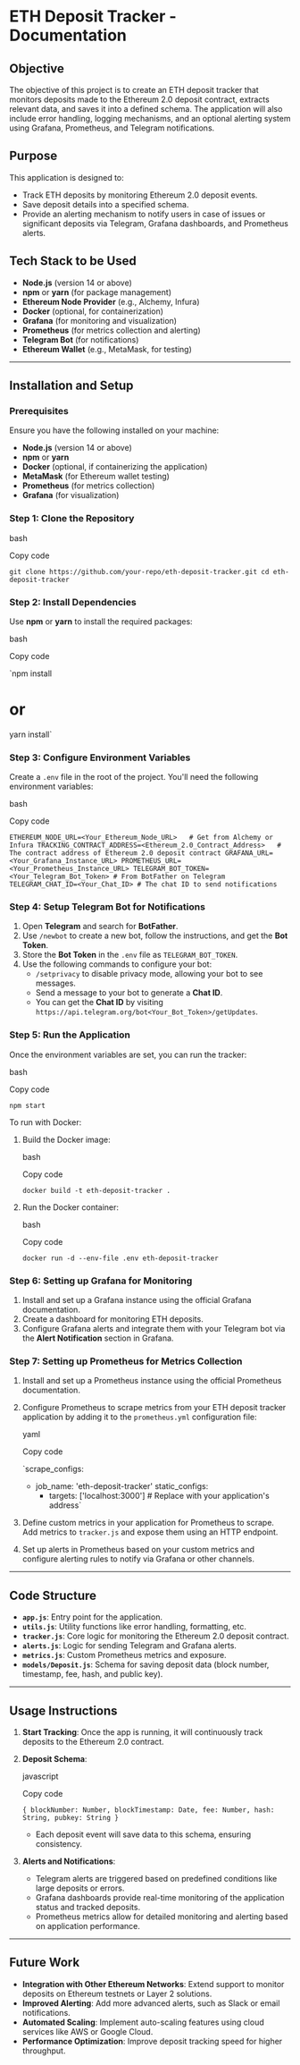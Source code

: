 ETH Deposit Tracker - Documentation
===================================

Objective
---------

The objective of this project is to create an ETH deposit tracker that monitors deposits made to the Ethereum 2.0 deposit contract, extracts relevant data, and saves it into a defined schema. The application will also include error handling, logging mechanisms, and an optional alerting system using Grafana, Prometheus, and Telegram notifications.

Purpose
-------

This application is designed to:

-   Track ETH deposits by monitoring Ethereum 2.0 deposit events.
-   Save deposit details into a specified schema.
-   Provide an alerting mechanism to notify users in case of issues or significant deposits via Telegram, Grafana dashboards, and Prometheus alerts.

Tech Stack to be Used
---------------------

-   **Node.js** (version 14 or above)
-   **npm** or **yarn** (for package management)
-   **Ethereum Node Provider** (e.g., Alchemy, Infura)
-   **Docker** (optional, for containerization)
-   **Grafana** (for monitoring and visualization)
-   **Prometheus** (for metrics collection and alerting)
-   **Telegram Bot** (for notifications)
-   **Ethereum Wallet** (e.g., MetaMask, for testing)

* * * * *

Installation and Setup
----------------------

### Prerequisites

Ensure you have the following installed on your machine:

-   **Node.js** (version 14 or above)
-   **npm** or **yarn**
-   **Docker** (optional, if containerizing the application)
-   **MetaMask** (for Ethereum wallet testing)
-   **Prometheus** (for metrics collection)
-   **Grafana** (for visualization)

### Step 1: Clone the Repository

bash

Copy code

`git clone https://github.com/your-repo/eth-deposit-tracker.git
cd eth-deposit-tracker`

### Step 2: Install Dependencies

Use **npm** or **yarn** to install the required packages:

bash

Copy code

`npm install
# or
yarn install`

### Step 3: Configure Environment Variables

Create a `.env` file in the root of the project. You'll need the following environment variables:

bash

Copy code

`ETHEREUM_NODE_URL=<Your_Ethereum_Node_URL>   # Get from Alchemy or Infura
TRACKING_CONTRACT_ADDRESS=<Ethereum_2.0_Contract_Address>   # The contract address of Ethereum 2.0 deposit contract
GRAFANA_URL=<Your_Grafana_Instance_URL>
PROMETHEUS_URL=<Your_Prometheus_Instance_URL>
TELEGRAM_BOT_TOKEN=<Your_Telegram_Bot_Token> # From BotFather on Telegram
TELEGRAM_CHAT_ID=<Your_Chat_ID> # The chat ID to send notifications`

### Step 4: Setup Telegram Bot for Notifications

1.  Open **Telegram** and search for **BotFather**.
2.  Use `/newbot` to create a new bot, follow the instructions, and get the **Bot Token**.
3.  Store the **Bot Token** in the `.env` file as `TELEGRAM_BOT_TOKEN`.
4.  Use the following commands to configure your bot:
    -   `/setprivacy` to disable privacy mode, allowing your bot to see messages.
    -   Send a message to your bot to generate a **Chat ID**.
    -   You can get the **Chat ID** by visiting `https://api.telegram.org/bot<Your_Bot_Token>/getUpdates`.

### Step 5: Run the Application

Once the environment variables are set, you can run the tracker:

bash

Copy code

`npm start`

To run with Docker:

1.  Build the Docker image:

    bash

    Copy code

    `docker build -t eth-deposit-tracker .`

2.  Run the Docker container:

    bash

    Copy code

    `docker run -d --env-file .env eth-deposit-tracker`

### Step 6: Setting up Grafana for Monitoring

1.  Install and set up a Grafana instance using the official Grafana documentation.
2.  Create a dashboard for monitoring ETH deposits.
3.  Configure Grafana alerts and integrate them with your Telegram bot via the **Alert Notification** section in Grafana.

### Step 7: Setting up Prometheus for Metrics Collection

1.  Install and set up a Prometheus instance using the official Prometheus documentation.

2.  Configure Prometheus to scrape metrics from your ETH deposit tracker application by adding it to the `prometheus.yml` configuration file:

    yaml

    Copy code

    `scrape_configs:
      - job_name: 'eth-deposit-tracker'
        static_configs:
          - targets: ['localhost:3000']  # Replace with your application's address`

3.  Define custom metrics in your application for Prometheus to scrape. Add metrics to `tracker.js` and expose them using an HTTP endpoint.

4.  Set up alerts in Prometheus based on your custom metrics and configure alerting rules to notify via Grafana or other channels.

* * * * *

Code Structure
--------------

-   **`app.js`**: Entry point for the application.
-   **`utils.js`**: Utility functions like error handling, formatting, etc.
-   **`tracker.js`**: Core logic for monitoring the Ethereum 2.0 deposit contract.
-   **`alerts.js`**: Logic for sending Telegram and Grafana alerts.
-   **`metrics.js`**: Custom Prometheus metrics and exposure.
-   **`models/Deposit.js`**: Schema for saving deposit data (block number, timestamp, fee, hash, and public key).

* * * * *

Usage Instructions
------------------

1.  **Start Tracking**: Once the app is running, it will continuously track deposits to the Ethereum 2.0 contract.

2.  **Deposit Schema**:

    javascript

    Copy code

    `{
      blockNumber: Number,
      blockTimestamp: Date,
      fee: Number,
      hash: String,
      pubkey: String
    }`

    -   Each deposit event will save data to this schema, ensuring consistency.
3.  **Alerts and Notifications**:

    -   Telegram alerts are triggered based on predefined conditions like large deposits or errors.
    -   Grafana dashboards provide real-time monitoring of the application status and tracked deposits.
    -   Prometheus metrics allow for detailed monitoring and alerting based on application performance.

* * * * *

Future Work
-----------

-   **Integration with Other Ethereum Networks**: Extend support to monitor deposits on Ethereum testnets or Layer 2 solutions.
-   **Improved Alerting**: Add more advanced alerts, such as Slack or email notifications.
-   **Automated Scaling**: Implement auto-scaling features using cloud services like AWS or Google Cloud.
-   **Performance Optimization**: Improve deposit tracking speed for higher throughput.
